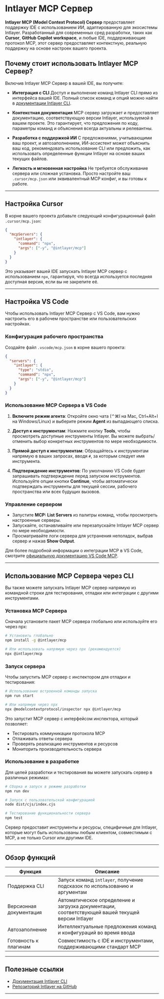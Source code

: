 # Intlayer MCP Сервер

**Intlayer MCP (Model Context Protocol) Сервер** предоставляет поддержку IDE с использованием ИИ, адаптированную для экосистемы Intlayer. Разработанный для современных сред разработки, таких как **Cursor**, **GitHub Copilot workspace**, и любые IDE, поддерживающие протокол MCP, этот сервер предоставляет контекстную, реальную поддержку на основе настроек вашего проекта.

## Почему стоит использовать Intlayer MCP Сервер?

Включив Intlayer MCP Сервер в вашей IDE, вы получите:

- **Интеграция с CLI**
  Доступ и выполнение команд Intlayer CLI прямо из интерфейса вашей IDE. Полный список команд и опций можно найти в [документации Intlayer CLI](https://github.com/aymericzip/intlayer/blob/main/docs/ru/intlayer_cli.md).

- **Контекстная документация**
  MCP сервер загружает и предоставляет документацию, соответствующую версии Intlayer, используемой в вашем проекте. Это гарантирует, что предложения по коду, параметры команд и объяснения всегда актуальны и релевантны.

- **Разработка с поддержкой ИИ**
  С предложениями, учитывающими ваш проект, и автозаполнением, ИИ-ассистент может объяснить ваш код, рекомендовать использование CLI или предложить, как использовать определенные функции Intlayer на основе ваших текущих файлов.

- **Легкость и мгновенная настройка**
  Не требуется обслуживание сервера или сложная установка. Просто настройте ваш `.cursor/mcp.json` или эквивалентный MCP конфиг, и вы готовы к работе.

---

## Настройка Cursor

В корне вашего проекта добавьте следующий конфигурационный файл `.cursor/mcp.json`:

```json
{
  "mcpServers": {
    "intlayer": {
      "command": "npx",
      "args": ["-y", "@intlayer/mcp"]
    }
  }
}
```

Это указывает вашей IDE запускать Intlayer MCP сервер с использованием `npx`, гарантируя, что всегда используется последняя доступная версия, если вы не закрепите её.

---

## Настройка VS Code

Чтобы использовать Intlayer MCP Сервер с VS Code, вам нужно настроить его в рабочем пространстве или пользовательских настройках.

### Конфигурация рабочего пространства

Создайте файл `.vscode/mcp.json` в корне вашего проекта:

```json
{
  "servers": {
    "intlayer": {
      "type": "stdio",
      "command": "npx",
      "args": ["-y", "@intlayer/mcp"]
    }
  }
}
```

### Использование MCP Сервера в VS Code

1. **Включите режим агента**: Откройте окно чата (⌃⌘I на Mac, Ctrl+Alt+I на Windows/Linux) и выберите режим **Agent** из выпадающего списка.

2. **Доступ к инструментам**: Нажмите кнопку **Tools**, чтобы просмотреть доступные инструменты Intlayer. Вы можете выбрать/отменить выбор конкретных инструментов по мере необходимости.

3. **Прямой доступ к инструментам**: Обращайтесь к инструментам напрямую в ваших запросах, вводя `#`, за которым следует имя инструмента.

4. **Подтверждение инструментов**: По умолчанию VS Code будет запрашивать подтверждение перед запуском инструментов. Используйте опции кнопки **Continue**, чтобы автоматически подтверждать инструменты для текущей сессии, рабочего пространства или всех будущих вызовов.

### Управление сервером

- Запустите **MCP: List Servers** из палитры команд, чтобы просмотреть настроенные серверы.
- Запускайте, останавливайте или перезапускайте Intlayer MCP сервер по мере необходимости.
- Просматривайте логи сервера для устранения неполадок, выбрав сервер и нажав **Show Output**.

Для более подробной информации о интеграции MCP в VS Code, смотрите [официальную документацию VS Code MCP](https://code.visualstudio.com/docs/copilot/chat/mcp-servers).

---

## Использование MCP Сервера через CLI

Вы также можете запускать Intlayer MCP сервер напрямую из командной строки для тестирования, отладки или интеграции с другими инструментами.

### Установка MCP Сервера

Сначала установите пакет MCP сервера глобально или используйте его через npx:

```bash
# Установить глобально
npm install -g @intlayer/mcp

# Или использовать напрямую через npx (рекомендуется)
npx @intlayer/mcp
```

### Запуск сервера

Чтобы запустить MCP сервер с инспектором для отладки и тестирования:

```bash
# Использование встроенной команды запуска
npm run start

# Или напрямую через npx
npx @modelcontextprotocol/inspector npx @intlayer/mcp
```

Это запустит MCP сервер с интерфейсом инспектора, который позволяет:

- Тестировать коммуникации протокола MCP
- Отлаживать ответы сервера
- Проверять реализацию инструментов и ресурсов
- Мониторить производительность сервера

### Использование в разработке

Для целей разработки и тестирования вы можете запускать сервер в различных режимах:

```bash
# Сборка и запуск в режиме разработки
npm run dev

# Запуск с пользовательской конфигурацией
node dist/cjs/index.cjs

# Тестирование функциональности сервера
npm test
```

Сервер предоставит инструменты и ресурсы, специфичные для Intlayer, которые могут быть использованы любым клиентом, совместимым с MCP, а не только Cursor или другими IDE.

---

## Обзор функций

| Функция                 | Описание                                                                                          |
| ----------------------- | ------------------------------------------------------------------------------------------------- |
| Поддержка CLI           | Запуск команд `intlayer`, получение подсказок по использованию и аргументам                       |
| Версионная документация | Автоматическое определение и загрузка документации, соответствующей вашей текущей версии Intlayer |
| Автозаполнение          | Интеллектуальные предложения команд и конфигураций во время ввода                                 |
| Готовность к плагинам   | Совместимость с IDE и инструментами, поддерживающими стандарт MCP                                 |

---

## Полезные ссылки

- [Документация Intlayer CLI](https://github.com/aymericzip/intlayer/blob/main/docs/ru/intlayer_cli.md)
- [Репозиторий Intlayer на GitHub](https://github.com/aymericzip/intlayer)

---
